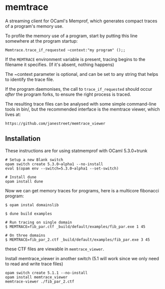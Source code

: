 # memtrace

A streaming client for OCaml's Memprof, which generates compact traces
of a program's memory use.

To profile the memory use of a program, start by putting this line
somewhere at the program startup:

    Memtrace.trace_if_requested ~context:"my program" ();;

If the `MEMTRACE` environment variable is present, tracing begins to
the filename it specifies. (If it's absent, nothing happens)

The ~context parameter is optional, and can be set to any string that
helps to identify the trace file.

If the program daemonises, the call to `trace_if_requested` should
occur *after* the program forks, to ensure the right process is
traced.

The resulting trace files can be analysed with some simple
command-line tools in bin/, but the recommended interface is the
memtrace viewer, which lives at:

    https://github.com/janestreet/memtrace_viewer

## Installation
These instructions are for using statmemprof with OCaml 5.3.0+trunk

``` shell
# Setup a new Blank switch
opam switch create 5.3.0~alpha1 --no-install
eval $(opam env --switch=5.3.0~alpha1 --set-switch)

# Install dune
opam install dune
```

Now we can get memory traces for programs, here is a multicore fibonacci program:

``` shell
$ opam instal domainslib

$ dune build examples

# Run tracing on single domain
$ MEMTRACE=fib_par.ctf _build/default/examples/fib_par.exe 1 45

# On three domains
$ MEMTRACE=fib_par_2.ctf _build/default/examples/fib_par.exe 3 45
```

these CTF files are viewable in `memtrace_viewer`.

Install memtrace_viewer in another switch (5.1 will work since we only need to read and write trace files)

``` shell
opam switch create 5.1.1 --no-install
opam install memtrace_viewer
memtrace-viewer ./fib_par_2.ctf
```

